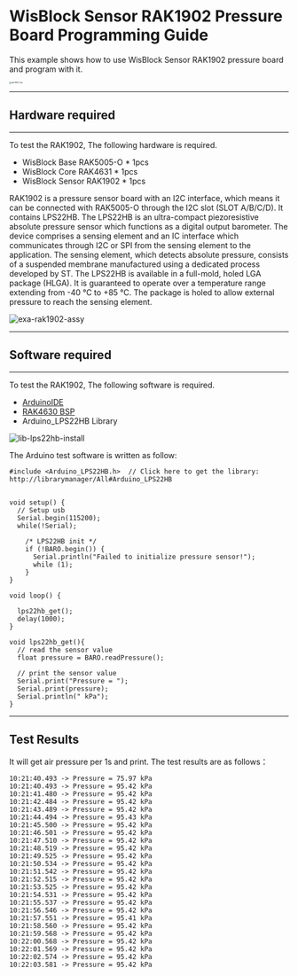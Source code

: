 # WisBlock Sensor RAK1902 Pressure Board Programming Guide

This example shows how to use WisBlock Sensor RAK1902 pressure board and program with it.

<img src="../../../assets/repo/rak1902-top.png" alt="rak1902-top" style="zoom:25%;" />

----
## Hardware required
----
To test the RAK1902, The following hardware is required.

- WisBlock Base RAK5005-O  *  1pcs
- WisBlock Core RAK4631  *  1pcs
- WisBlock Sensor RAK1902      *  1pcs

RAK1902 is a pressure sensor board with an I2C interface, which means it can be connected with RAK5005-O through the I2C slot (SLOT A/B/C/D). It contains LPS22HB. The LPS22HB is an ultra-compact piezoresistive absolute pressure sensor which functions as a digital output barometer. The device comprises a sensing element and an IC interface which communicates through I2C or SPI from the sensing element to the application. The sensing element, which detects absolute pressure, consists of a suspended membrane manufactured using a dedicated process developed by ST. The LPS22HB is available in a full-mold, holed LGA package (HLGA). It is guaranteed to operate over a temperature range extending from -40 °C to +85 °C. The package is holed to allow external pressure to reach the sensing element.

![exa-rak1902-assy](../../../assets/repo/exa-rak1902-assy.png)

----
## Software required
----
To test the RAK1902, The following software is required.

- [ArduinoIDE](https://www.arduino.cc/en/Main/Software)
- [RAK4630 BSP](https://github.com/RAKWireless/RAK-nRF52-Arduino)    
- Arduino_LPS22HB Library

![lib-lps22hb-install](../../../assets/Arduino/lib-lps22hb-install.png)

The Arduino test software is written as follow:

```
#include <Arduino_LPS22HB.h>  // Click here to get the library: http://librarymanager/All#Arduino_LPS22HB


void setup() {
  // Setup usb 
  Serial.begin(115200);
  while(!Serial);

    /* LPS22HB init */
    if (!BARO.begin()) {
      Serial.println("Failed to initialize pressure sensor!");
      while (1);
    }
}

void loop() {

  lps22hb_get();
  delay(1000);
}

void lps22hb_get(){
  // read the sensor value
  float pressure = BARO.readPressure();

  // print the sensor value
  Serial.print("Pressure = ");
  Serial.print(pressure);
  Serial.println(" kPa");
}
```



----
## Test Results
It will get air pressure per 1s and print. The test results are as follows：

```
10:21:40.493 -> Pressure = 75.97 kPa
10:21:40.493 -> Pressure = 95.42 kPa
10:21:41.480 -> Pressure = 95.42 kPa
10:21:42.484 -> Pressure = 95.42 kPa
10:21:43.489 -> Pressure = 95.42 kPa
10:21:44.494 -> Pressure = 95.43 kPa
10:21:45.500 -> Pressure = 95.42 kPa
10:21:46.501 -> Pressure = 95.42 kPa
10:21:47.510 -> Pressure = 95.42 kPa
10:21:48.519 -> Pressure = 95.42 kPa
10:21:49.525 -> Pressure = 95.42 kPa
10:21:50.534 -> Pressure = 95.42 kPa
10:21:51.542 -> Pressure = 95.42 kPa
10:21:52.515 -> Pressure = 95.42 kPa
10:21:53.525 -> Pressure = 95.42 kPa
10:21:54.531 -> Pressure = 95.42 kPa
10:21:55.537 -> Pressure = 95.42 kPa
10:21:56.546 -> Pressure = 95.42 kPa
10:21:57.551 -> Pressure = 95.41 kPa
10:21:58.560 -> Pressure = 95.42 kPa
10:21:59.568 -> Pressure = 95.42 kPa
10:22:00.568 -> Pressure = 95.42 kPa
10:22:01.569 -> Pressure = 95.42 kPa
10:22:02.574 -> Pressure = 95.42 kPa
10:22:03.581 -> Pressure = 95.42 kPa


```

